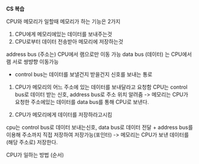 **CS 복습**

CPU와 메모리가 일할때 메모리가 하는 기능은 2가지

1. CPU에게 메모리에있는 데이터를 보내주는것
2. CPU로부터 데이터 전송받아 메모리에 저장하는것

address bus (주소는) CPU에서 램으로만 이동 가능
data bus (데이터) 는 CPU에서 램 서로 쌍뱡향 이동가능

* control bus는 데이터를 보낼건지 받을건지 신호를 보내는 통로
1. CPU가 메모리의 어느 주소에 있는 데이터를 보내달라고 요청함
CPU는 control bus로 데이터 받는 신호, address bus로 주소 위치 알려줌
-> 메모리는 CPU가 요청한 주소에있는 데이터를 data bus를 통해 CPU로 보낸다.

 2. CPU가 메모리에게 데이터를 저장하라고시킴
 
 cpu는 control bus로 데이터 보내는신호, data bus로 데이터 전달 + address bus를 이용해 주소까지 직접 저장하여 저장가능(포인터)
 -> 메모리는 CPU가 보낸 데이터를 (해당 주소로) 저장한다.
 
CPU가 일하는 방법 (순서)







